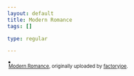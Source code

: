 ```yaml
--- 
layout: default
title: Modern Romance
tags: []

type: regular

---
```

<style type="text/css">
.flickr-photo { border: solid 2px #000000; }
.flickr-yourcomment { }
.flickr-frame { text-align: left; padding: 3px; }
.flickr-caption { font-size: 0.8em; margin-top: 0px; }
</style>

<div class="flickr-frame">
	<a href="http://www.flickr.com/photos/factoryjoe/314187926/" title="photo sharing"><img src="http://static.flickr.com/115/314187926_aa3eda27db.jpg" class="flickr-photo" alt="" /></a>
<br />
	<span class="flickr-caption"><a href="http://www.flickr.com/photos/factoryjoe/314187926/">Modern Romance</a>, originally uploaded by <a href="http://www.flickr.com/people/factoryjoe/">factoryjoe</a>.</span>
</div>
				
<p class="flickr-yourcomment">
	
</p>
